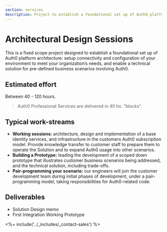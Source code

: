 ```yaml
---
section: services
description: Project to establish a foundational set up of Auth0 platform architecture.
---
```


# Architectural Design Sessions

This is a fixed scope project designed to establish a foundational set up of Auth0 platform architecture: setup connectivity and configuration of your environment to meet your organization’s needs, and enable a technical solution for pre-defined business scenarios involving Auth0.

## Estimated effort

Between 40 - 120 hours.

> Auth0 Professional Services are delivered in 40 hs. "blocks".

## Typical work-streams

* **Working sessions:** architecture, design and implementation of a base identity services, and infrastructure in the customers Auth0 subscription model. Provide knowledge transfer to customer staff to prepare them to operate the Solution and to expand Auth0 usage into other scenarios.
* **Building a Prototype:** leading the development of a scoped down prototype that illustrates customer business scenarios being addressed, and the technical solution, including trade-offs.
* **Pair-programming your scenario:** our engineers will join the customer development team during initial phases of development, under a pair-programming model, taking responsibilities for Auth0-related code.

## Deliverables

* Solution Design memo
* First Integration Working Prototype

<%= include('../_includes/_contact-sales') %>
